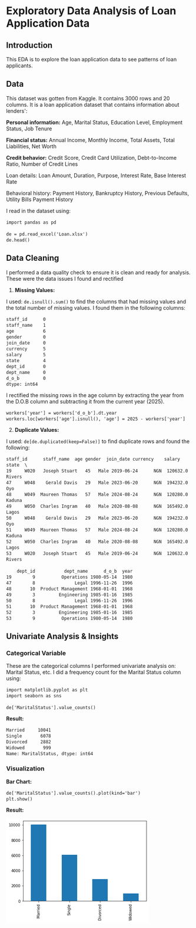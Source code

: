 # Exploratory Data Analysis of Loan Application Data
## Introduction
This EDA is to explore the loan application data to see patterns of loan applicants.

## Data
This dataset was gotten from Kaggle. It contains 3000 rows and 20 columns. It is a loan application dataset that contains information about lenders':

**Personal information:** Age, Marital Status, Education Level, Employment Status, Job Tenure

**Financial status:** Annual Income, Monthly Income, Total Assets, Total Liabilities, Net Worth

**Credit behavior:** Credit Score, Credit Card Utilization, Debt-to-Income Ratio, Number of Credit Lines


Loan details: Loan Amount, Duration, Purpose, Interest Rate, Base Interest Rate


Behavioral history: Payment History, Bankruptcy History, Previous Defaults, Utility Bills Payment History

I read in the dataset using:
```
import pandas as pd

de = pd.read_excel('Loan.xlsx')
de.head()
```

## Data Cleaning
I performed a data quality check to ensure it is clean and ready for analysis.
These were the data issues I found and rectified
1. **Missing Values:**

I used: ``` de.isnull().sum() ``` to find the columns that had missing values and the total number of missing values. I found them in the following columns:
```
staff_id      0
staff_name    1
age           6
gender        0
join_date     0
currency      5
salary        5
state         4
dept_id       0
dept_name     0
d_o_b         0
dtype: int64
```

I rectified the missing rows in the age column by extracting the year from the D.O.B column and subtracting it from the current year (2025).
```
workers['year'] = workers['d_o_b'].dt.year
workers.loc[workers['age'].isnull(), 'age'] = 2025 - workers['year']
```

2. **Duplicate Values:**

I used: ``` de[de.duplicated(keep=False)] ``` to find duplicate rows and found the following:
```
staff_id      staff_name  age gender  join_date currency    salary   state  \
19     W020   Joseph Stuart   45   Male 2019-06-24      NGN  120632.0  Rivers   
47     W048    Gerald Davis   29   Male 2023-06-20      NGN  194232.0     Oyo   
48     W049  Maureen Thomas   57   Male 2024-08-24      NGN  120280.0  Kaduna   
49     W050  Charles Ingram   40   Male 2020-08-08      NGN  165492.0   Lagos   
50     W048    Gerald Davis   29   Male 2023-06-20      NGN  194232.0     Oyo   
51     W049  Maureen Thomas   57   Male 2024-08-24      NGN  120280.0  Kaduna   
52     W050  Charles Ingram   40   Male 2020-08-08      NGN  165492.0   Lagos   
53     W020   Joseph Stuart   45   Male 2019-06-24      NGN  120632.0  Rivers   

    dept_id           dept_name      d_o_b  year  
19        9          Operations 1980-05-14  1980  
47        8               Legal 1996-11-26  1996  
48       10  Product Management 1968-01-01  1968  
49        3         Engineering 1985-01-16  1985  
50        8               Legal 1996-11-26  1996  
51       10  Product Management 1968-01-01  1968  
52        3         Engineering 1985-01-16  1985  
53        9          Operations 1980-05-14  1980
```

## Univariate Analysis & Insights

### Categorical Variable
These are the categorical columns I performed univariate analysis on: Marital Status, etc.
I did a frequency count for the Marital Status column using:
```
import matplotlib.pyplot as plt
import seaborn as sns

de['MaritalStatus'].value_counts()
```
**Result:**
```
Married     10041
Single       6078
Divorced     2882
Widowed       999
Name: MaritalStatus, dtype: int64
```

### Visualization
**Bar Chart:**
```
de['MaritalStatus'].value_counts().plot(kind='bar')
plt.show()
```
**Result:**

![Marital Status Distribution](image/bar1.png)
